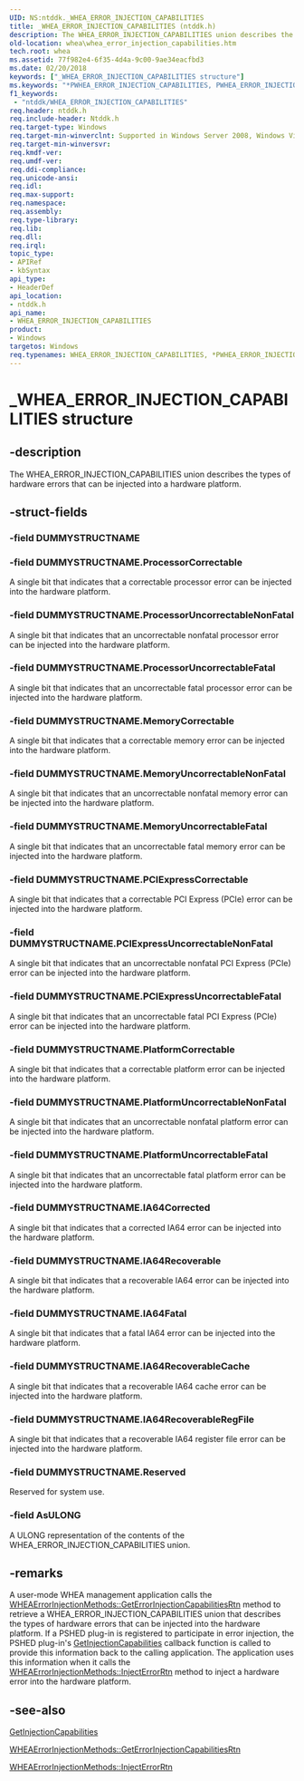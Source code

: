 ```yaml
---
UID: NS:ntddk._WHEA_ERROR_INJECTION_CAPABILITIES
title: _WHEA_ERROR_INJECTION_CAPABILITIES (ntddk.h)
description: The WHEA_ERROR_INJECTION_CAPABILITIES union describes the types of hardware errors that can be injected into a hardware platform.
old-location: whea\whea_error_injection_capabilities.htm
tech.root: whea
ms.assetid: 77f982e4-6f35-4d4a-9c00-9ae34eacfbd3
ms.date: 02/20/2018
keywords: ["_WHEA_ERROR_INJECTION_CAPABILITIES structure"]
ms.keywords: "*PWHEA_ERROR_INJECTION_CAPABILITIES, PWHEA_ERROR_INJECTION_CAPABILITIES, PWHEA_ERROR_INJECTION_CAPABILITIES union pointer [WHEA Drivers and Applications], WHEA_ERROR_INJECTION_CAPABILITIES, WHEA_ERROR_INJECTION_CAPABILITIES union [WHEA Drivers and Applications], _WHEA_ERROR_INJECTION_CAPABILITIES, ntddk/PWHEA_ERROR_INJECTION_CAPABILITIES, ntddk/WHEA_ERROR_INJECTION_CAPABILITIES, whea.whea_error_injection_capabilities, whearef_f040c2a7-cded-4903-a19c-c1163870c010.xml"
f1_keywords:
 - "ntddk/WHEA_ERROR_INJECTION_CAPABILITIES"
req.header: ntddk.h
req.include-header: Ntddk.h
req.target-type: Windows
req.target-min-winverclnt: Supported in Windows Server 2008, Windows Vista SP1, and later versions of Windows.
req.target-min-winversvr: 
req.kmdf-ver: 
req.umdf-ver: 
req.ddi-compliance: 
req.unicode-ansi: 
req.idl: 
req.max-support: 
req.namespace: 
req.assembly: 
req.type-library: 
req.lib: 
req.dll: 
req.irql: 
topic_type:
- APIRef
- kbSyntax
api_type:
- HeaderDef
api_location:
- ntddk.h
api_name:
- WHEA_ERROR_INJECTION_CAPABILITIES
product:
- Windows
targetos: Windows
req.typenames: WHEA_ERROR_INJECTION_CAPABILITIES, *PWHEA_ERROR_INJECTION_CAPABILITIES
---
```


# _WHEA_ERROR_INJECTION_CAPABILITIES structure


## -description


The WHEA_ERROR_INJECTION_CAPABILITIES union describes the types of hardware errors that can be injected into a hardware platform.


## -struct-fields




### -field DUMMYSTRUCTNAME

 


### -field DUMMYSTRUCTNAME.ProcessorCorrectable

A single bit that indicates that a correctable processor error can be injected into the hardware platform.


### -field DUMMYSTRUCTNAME.ProcessorUncorrectableNonFatal

A single bit that indicates that an uncorrectable nonfatal processor error can be injected into the hardware platform.


### -field DUMMYSTRUCTNAME.ProcessorUncorrectableFatal

A single bit that indicates that an uncorrectable fatal processor error can be injected into the hardware platform.


### -field DUMMYSTRUCTNAME.MemoryCorrectable

A single bit that indicates that a correctable memory error can be injected into the hardware platform.


### -field DUMMYSTRUCTNAME.MemoryUncorrectableNonFatal

A single bit that indicates that an uncorrectable nonfatal memory error can be injected into the hardware platform.


### -field DUMMYSTRUCTNAME.MemoryUncorrectableFatal

A single bit that indicates that an uncorrectable fatal memory error can be injected into the hardware platform.


### -field DUMMYSTRUCTNAME.PCIExpressCorrectable

A single bit that indicates that a correctable PCI Express (PCIe) error can be injected into the hardware platform.


### -field DUMMYSTRUCTNAME.PCIExpressUncorrectableNonFatal

A single bit that indicates that an uncorrectable nonfatal PCI Express (PCIe) error can be injected into the hardware platform.


### -field DUMMYSTRUCTNAME.PCIExpressUncorrectableFatal

A single bit that indicates that an uncorrectable fatal PCI Express (PCIe) error can be injected into the hardware platform.


### -field DUMMYSTRUCTNAME.PlatformCorrectable

A single bit that indicates that a correctable platform error can be injected into the hardware platform.


### -field DUMMYSTRUCTNAME.PlatformUncorrectableNonFatal

A single bit that indicates that an uncorrectable nonfatal platform error can be injected into the hardware platform.


### -field DUMMYSTRUCTNAME.PlatformUncorrectableFatal

A single bit that indicates that an uncorrectable fatal platform error can be injected into the hardware platform.


### -field DUMMYSTRUCTNAME.IA64Corrected

A single bit that indicates that a corrected IA64 error can be injected into the hardware platform.


### -field DUMMYSTRUCTNAME.IA64Recoverable

A single bit that indicates that a recoverable IA64 error can be injected into the hardware platform.


### -field DUMMYSTRUCTNAME.IA64Fatal

A single bit that indicates that a fatal IA64 error can be injected into the hardware platform.


### -field DUMMYSTRUCTNAME.IA64RecoverableCache

A single bit that indicates that a recoverable IA64 cache error can be injected into the hardware platform.


### -field DUMMYSTRUCTNAME.IA64RecoverableRegFile

A single bit that indicates that a recoverable IA64 register file error can be injected into the hardware platform.


### -field DUMMYSTRUCTNAME.Reserved

Reserved for system use.


### -field AsULONG

A ULONG representation of the contents of the WHEA_ERROR_INJECTION_CAPABILITIES union.


## -remarks



A user-mode WHEA management application calls the <a href="https://docs.microsoft.com/windows-hardware/drivers/ddi/_whea/">WHEAErrorInjectionMethods::GetErrorInjectionCapabilitiesRtn</a> method to retrieve a WHEA_ERROR_INJECTION_CAPABILITIES union that describes the types of hardware errors that can be injected into the hardware platform. If a PSHED plug-in is registered to participate in error injection, the PSHED plug-in's <a href="https://docs.microsoft.com/windows-hardware/drivers/ddi/ntddk/nc-ntddk-pshed_pi_get_injection_capabilities">GetInjectionCapabilities</a> callback function is called to provide this information back to the calling application. The application uses this information when it calls the <a href="https://docs.microsoft.com/windows-hardware/drivers/ddi/_whea/">WHEAErrorInjectionMethods::InjectErrorRtn</a> method to inject a hardware error into the hardware platform.




## -see-also




<a href="https://docs.microsoft.com/windows-hardware/drivers/ddi/ntddk/nc-ntddk-pshed_pi_get_injection_capabilities">GetInjectionCapabilities</a>



<a href="https://docs.microsoft.com/windows-hardware/drivers/ddi/_whea/">WHEAErrorInjectionMethods::GetErrorInjectionCapabilitiesRtn</a>



<a href="https://docs.microsoft.com/windows-hardware/drivers/ddi/_whea/">WHEAErrorInjectionMethods::InjectErrorRtn</a>
 

 

